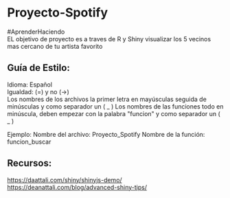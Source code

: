 # Proyecto-Spotify
#AprenderHaciendo  
EL objetivo de proyecto es a traves de R y Shiny visualizar los 5 vecinos mas cercano de tu artista favorito  


## Guía de Estilo:  
Idioma: Español   
Igualdad: (=) y no (->)  
Los nombres de los archivos la primer letra en mayúsculas seguida de minúsculas y como separador un ( _ )
Los nombres de las funciones todo en minúscula, deben empezar con la palabra "funcion" y como separador un ( _ )


Ejemplo: 
Nombre del archivo: Proyecto_Spotify
Nombre de la función: funcion_buscar



## Recursos:
https://daattali.com/shiny/shinyjs-demo/  
https://deanattali.com/blog/advanced-shiny-tips/
